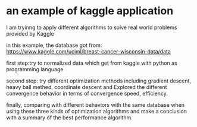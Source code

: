 # an example of kaggle application
I am tryinng to apply different algorithms to solve real world problems provided by Kaggle

in this example, the database got from: https://www.kaggle.com/uciml/breast-cancer-wisconsin-data/data

first step:try to normalized data which get from kaggle with python as programming language

second step: try different optimization methods including gradient descent, heavy ball methed, coordinate descent and Explored the different convergence behavior in terms of convergence speed, efficiency.

finally, comparing with different behaviors with the same database when using these three kinds of optimization algorithms and make a conclusion with a summary of the best performance algorithm.
